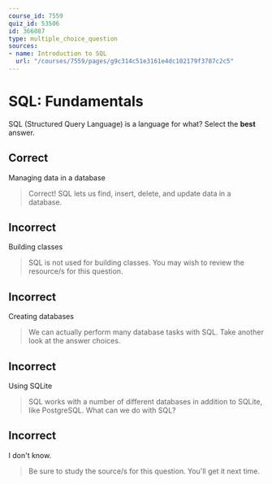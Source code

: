 ```yaml
---
course_id: 7559
quiz_id: 53506
id: 366087
type: multiple_choice_question
sources:
- name: Introduction to SQL
  url: "/courses/7559/pages/g9c314c51e3161e4dc102179f3787c2c5"
---
```


# SQL: Fundamentals

SQL (Structured Query Language) is a language for what? Select the **best**
answer.

## Correct

Managing data in a database

> Correct! SQL lets us find, insert, delete, and update data in a database.

## Incorrect

Building classes

> SQL is not used for building classes. You may wish to review the resource/s for
> this question.

## Incorrect

Creating databases

> We can actually perform many database tasks with SQL. Take another look at the
> answer choices.

## Incorrect

Using SQLite

> SQL works with a number of different databases in addition to SQLite, like
> PostgreSQL. What can we do with SQL?

## Incorrect

I don't know.

> Be sure to study the source/s for this question. You'll get it next time.
